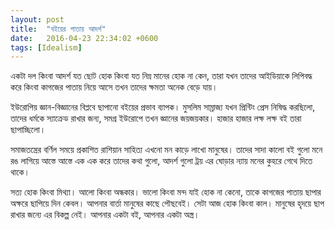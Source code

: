 ```yaml
---
layout: post
title:  "বইয়ের পাতায় আদর্শ"
date:   2016-04-23 22:34:02 +0600
tags: [Idealism]
---
```

একটা দল কিংবা আদর্শ যত ছোট হোক কিংবা যত নিম্ন মানের হোক না কেন, তারা যখন তাদের আইডিয়াকে লিপিবদ্ধ করে কিংবা কাগজের পাতায় নিয়ে আসে তখন তাদের ক্ষমতা অনেক বেড়ে যায়।

ইউরোপিয় জ্ঞান-বিজ্ঞানের বিপ্লবে ছাপানো বইয়ের প্রভাব ব্যাপক। মুসলিম সাম্রাজ্য যখন প্রিন্টিং প্রেস নিষিদ্ধ করছিলো, তাদের ধর্মকে স্যাক্রেড রাখার জন্য, সমগ্র ইউরোপে তখন জ্ঞানের জয়জয়কার। হাজার হাজার লক্ষ লক্ষ বই তারা ছাপাচ্ছিলো।

সমাজতন্ত্রের বর্ণিল সময়ে প্রকাশিত রাশিয়ান সাহিত্য এখনো মন কাড়ে লাখো মানুষের। তাদের সাদা কালো বই গুলো মনে রঙ লাগিয়ে আস্তে আস্তে এক এক করে তাদের কথা গুলো, আদর্শ গুলো ট্রয় এর ঘোড়ার ন্যায় মনের কুহরে গেথে দিতে থাকে।

সত্য হোক কিংবা মিথ্যা। আলো কিংবা অন্ধকার। ভালো কিংবা মন্দ যাই হোক না কেনো, তাকে কাগজের পাতায় ছাপার অক্ষরে ছাপিয়ে দিন কেবল। আপনার বার্তা মানুষের কাছে পৌছবেই। সেটা আজ হোক কিংবা কাল। মানুষের হৃদয়ে ছাপ রাখার জন্যে এর বিকল্প নেই। আপনার একটা বই, আপনার একটা অস্ত্র।
